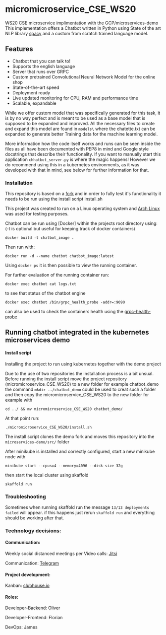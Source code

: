 # micromicroservice_CSE_WS20
WS20 CSE microservice implimentation with the GCP/microservices-demo
This implementation offers a Chatbot written in Python using State of the art NLP library [spacy](https://github.com/explosion/spaCy)
and a custom from scratch trained language model.

## Features

- Chatbot that you can talk to!
- Supports the english language
- Server that runs over GRPC
- Custom pretrained Convolutional Neural Network Model for the online shop
- State-of-the-art speed
- Deployment ready
- Live updated monitoring for CPU, RAM and performance time
- Scalable, expandable

While we offer custom model that was specifically generated for this task, it is by no way perfect and is meant to be used as a base model that is supposed to be expanded and improved. All the necessary files to create and expand this model are found in `models\` where the chatette.txt can be expanded to generate better Training data for the machine learning model.

More information how the code itself works and runs can be seen inside the files as all have been documented with PEP8 in mind and Google style docstrings that describe their functionality.
If you want to manually start this application `chhatbot_server.py` is where the magic happens! However we do recommend using this in a kubernetes environments, as it was developed with that in mind, see below for further information for that.

### Installation
This repository is based on a [fork](https://github.com/JaL11/microservices-demo) and in order to fully test it's functionality it needs to be run using the install script install.sh

This project was created to run on a Linux operating system and [Arch Linux](archlinux.org) was used for testing purposes.

Chatbot can be run using [Docker] within the projects root directory using:
(-t is optional but useful for keeping track of docker containers)
```
docker build -t chatbot_image .
```
Then run with:
```
docker run -d --name chatbot chatbot_image:latest
```
Using `docker ps` it is then possible to view the running container.

For further evaluation of the running container run:
```
docker exec chatbot cat logs.txt
```
to see that status of the chatbot engine
```
docker exec chatbot /bin/grpc_health_probe -addr=:9090
```
can also be used to check the containers health using the [grpc-health-probe](https://github.com/grpc-ecosystem/grpc-health-probe)

## Running chatbot integrated in the kubernetes microservices demo

#### Install script
Installing the project to run using kubernetes together with the demo project 

Due to the use of two repositories the installation process is a bit unsual.
Before running the install script move the project repository (micromicroservice_CSE_WS20) to a new folder for example chatbot_demo
the command `mkdir ../chatbot_demo` could be used to creat such a folder and then copy the micromicroservice_CSE_WS20 to the new folder for example with 
```
cd ../ && mv micromicroservice_CSE_WS20 chatbot_demo/
```
At that point run:
```
./micromicroservice_CSE_WS20/install.sh
```

The install script clones the demo fork and moves this repository into the `microservices-demo/src/` folder


After minikube is installed and correctly configured, start a new minikube node with
```
minikube start --cpus=4 --memory=4096 --disk-size 32g
```
then start the local cluster using skaffold
```
skaffold run
```
### Troubleshooting
Sometimes when running skaffold run the message `13/13 deployments failed` will appear.
if this happens just rerun `skaffold run` and everything should be working after that.

### Technology decisions:

#### Communication:
Weekly social distanced meetings per Video calls: [Jitsi](https://www.jitsi.org)

Communication: [Telegram](https://www.telegram.org)


#### Project development:
Kanban: [clubhouse.io](https://www.clubhouse.io)



#### Roles:
Developer-Backend: Oliver

Developer-Frontend: Florian

DevOps: James

